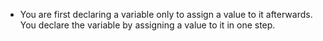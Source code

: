 - You are first declaring a variable only to assign a value to it afterwards. You declare the variable by assigning a value to it in one step.
